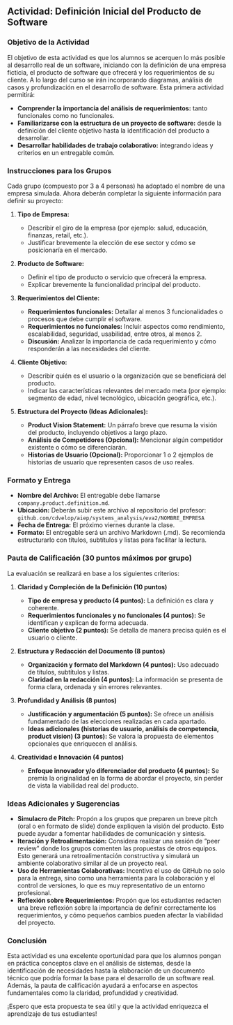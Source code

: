 
## Actividad: Definición Inicial del Producto de Software

### Objetivo de la Actividad

El objetivo de esta actividad es que los alumnos se acerquen lo más posible al desarrollo real de un software, iniciando con la definición de una empresa ficticia, el producto de software que ofrecerá y los requerimientos de su cliente. A lo largo del curso se irán incorporando diagramas, análisis de casos y profundización en el desarrollo de software. Esta primera actividad permitirá:

- **Comprender la importancia del análisis de requerimientos:** tanto funcionales como no funcionales.
- **Familiarizarse con la estructura de un proyecto de software:** desde la definición del cliente objetivo hasta la identificación del producto a desarrollar.
- **Desarrollar habilidades de trabajo colaborativo:** integrando ideas y criterios en un entregable común.

### Instrucciones para los Grupos

Cada grupo (compuesto por 3 a 4 personas) ha adoptado el nombre de una empresa simulada. Ahora deberán completar la siguiente información para definir su proyecto:

1. **Tipo de Empresa:**  
   - Describir el giro de la empresa (por ejemplo: salud, educación, finanzas, retail, etc.).
   - Justificar brevemente la elección de ese sector y cómo se posicionaría en el mercado.

2. **Producto de Software:**  
   - Definir el tipo de producto o servicio que ofrecerá la empresa.  
   - Explicar brevemente la funcionalidad principal del producto.

3. **Requerimientos del Cliente:**  
   - **Requerimientos funcionales:** Detallar al menos 3 funcionalidades o procesos que debe cumplir el software.
   - **Requerimientos no funcionales:** Incluir aspectos como rendimiento, escalabilidad, seguridad, usabilidad, entre otros, al menos 2.
   - **Discusión:** Analizar la importancia de cada requerimiento y cómo responderán a las necesidades del cliente.

4. **Cliente Objetivo:**  
   - Describir quién es el usuario o la organización que se beneficiará del producto.
   - Indicar las características relevantes del mercado meta (por ejemplo: segmento de edad, nivel tecnológico, ubicación geográfica, etc.).

5. **Estructura del Proyecto (Ideas Adicionales):**  
   - **Product Vision Statement:** Un párrafo breve que resuma la visión del producto, incluyendo objetivos a largo plazo.
   - **Análisis de Competidores (Opcional):** Mencionar algún competidor existente o cómo se diferenciarán.
   - **Historias de Usuario (Opcional):** Proporcionar 1 o 2 ejemplos de historias de usuario que representen casos de uso reales.

### Formato y Entrega

- **Nombre del Archivo:** El entregable debe llamarse `company.product.definition.md`.
- **Ubicación:** Deberán subir este archivo al repositorio del profesor:  
  `github.com/cdvelop/aiep/systems_analysis/eva2/NOMBRE_EMPRESA`
- **Fecha de Entrega:** El próximo viernes durante la clase.
- **Formato:** El entregable será un archivo Markdown (.md). Se recomienda estructurarlo con títulos, subtítulos y listas para facilitar la lectura.

### Pauta de Calificación (30 puntos máximos por grupo)

La evaluación se realizará en base a los siguientes criterios:

1. **Claridad y Compleción de la Definición (10 puntos)**
   - **Tipo de empresa y producto (4 puntos):** La definición es clara y coherente.
   - **Requerimientos funcionales y no funcionales (4 puntos):** Se identifican y explican de forma adecuada.
   - **Cliente objetivo (2 puntos):** Se detalla de manera precisa quién es el usuario o cliente.

2. **Estructura y Redacción del Documento (8 puntos)**
   - **Organización y formato del Markdown (4 puntos):** Uso adecuado de títulos, subtítulos y listas.
   - **Claridad en la redacción (4 puntos):** La información se presenta de forma clara, ordenada y sin errores relevantes.

3. **Profundidad y Análisis (8 puntos)**
   - **Justificación y argumentación (5 puntos):** Se ofrece un análisis fundamentado de las elecciones realizadas en cada apartado.
   - **Ideas adicionales (historias de usuario, análisis de competencia, product vision) (3 puntos):** Se valora la propuesta de elementos opcionales que enriquecen el análisis.

4. **Creatividad e Innovación (4 puntos)**
   - **Enfoque innovador y/o diferenciador del producto (4 puntos):** Se premia la originalidad en la forma de abordar el proyecto, sin perder de vista la viabilidad real del producto.

### Ideas Adicionales y Sugerencias

- **Simulacro de Pitch:** Propón a los grupos que preparen un breve pitch (oral o en formato de slide) donde expliquen la visión del producto. Esto puede ayudar a fomentar habilidades de comunicación y síntesis.
- **Iteración y Retroalimentación:** Considera realizar una sesión de “peer review” donde los grupos comenten las propuestas de otros equipos. Esto generará una retroalimentación constructiva y simulará un ambiente colaborativo similar al de un proyecto real.
- **Uso de Herramientas Colaborativas:** Incentiva el uso de GitHub no solo para la entrega, sino como una herramienta para la colaboración y el control de versiones, lo que es muy representativo de un entorno profesional.
- **Reflexión sobre Requerimientos:** Propón que los estudiantes redacten una breve reflexión sobre la importancia de definir correctamente los requerimientos, y cómo pequeños cambios pueden afectar la viabilidad del proyecto.

### Conclusión

Esta actividad es una excelente oportunidad para que los alumnos pongan en práctica conceptos clave en el análisis de sistemas, desde la identificación de necesidades hasta la elaboración de un documento técnico que podría formar la base para el desarrollo de un software real. Además, la pauta de calificación ayudará a enfocarse en aspectos fundamentales como la claridad, profundidad y creatividad.

¡Espero que esta propuesta te sea útil y que la actividad enriquezca el aprendizaje de tus estudiantes!